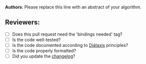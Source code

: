 **Authors**: Please replace this line with an abstract of your algorithm.

## Reviewers:

- [ ] Does this pull request need the 'bindings needed' tag?
- [ ] Is the code well-tested?
- [ ] Is the code documented according to [Diátaxis](https://diataxis.fr/) principles?
- [ ] Is the code properly formatted?
- [ ] Did you update the [changelog](CHANGELOG.md)?
